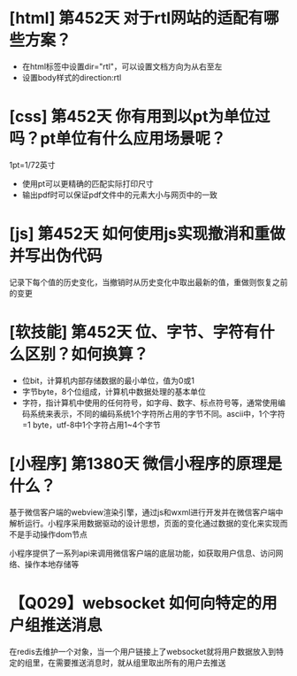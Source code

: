 # [html] 第452天 对于rtl网站的适配有哪些方案？

- 在html标签中设置dir="rtl"，可以设置文档方向为从右至左
- 设置body样式的direction:rtl

# [css] 第452天 你有用到以pt为单位过吗？pt单位有什么应用场景呢？

1pt=1/72英寸
- 使用pt可以更精确的匹配实际打印尺寸
- 输出pdf时可以保证pdf文件中的元素大小与网页中的一致

# [js] 第452天 如何使用js实现撤消和重做并写出伪代码

记录下每个值的历史变化，当撤销时从历史变化中取出最新的值，重做则恢复之前的变更

# [软技能] 第452天 位、字节、字符有什么区别？如何换算？

- 位bit，计算机内部存储数据的最小单位，值为0或1
- 字节byte，8个位组成，计算机中数据处理的基本单位
- 字符，指计算机中使用的任何符号，如字母、数字、标点符号等，通常使用编码系统来表示，不同的编码系统1个字符所占用的字节不同。ascii中，1个字符=1 byte，utf-8中1个字符占用1~4个字节

# [小程序] 第1380天 微信小程序的原理是什么？

基于微信客户端的webview渲染引擎，通过js和wxml进行开发并在微信客户端中解析运行。小程序采用数据驱动的设计思想，页面的变化通过数据的变化来实现而不是手动操作dom节点

小程序提供了一系列api来调用微信客户端的底层功能，如获取用户信息、访问网络、操作本地存储等

# 【Q029】websocket 如何向特定的用户组推送消息

在redis去维护一个对象，当一个用户链接上了websocket就将用户数据放入到特定的组里，在需要推送消息时，就从组里取出所有的用户去推送
